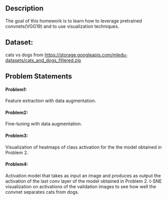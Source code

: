 ## Description
The goal of this homework is to learn how to leverage pretrained convnets(VGG19) and to use visualization techniques. 

## Dataset: 
cats vs dogs from https://storage.googleapis.com/mledu-datasets/cats_and_dogs_filtered.zip

## Problem Statements
#### Problem1:
Feature extraction with data augmentation.

#### Problem2: 
Fine-tuning with data augmentation.

#### Problem3: 
Visualization of heatmaps of class activation for the the model obtained in Problem 2.

#### Problem4:
Activation model that takes as input an image and produces as output the activation of the last conv layer of the model obtained in Problem 2.
t-SNE visualization on activations of the validation images to see how well the convnet separates cats from dogs.









